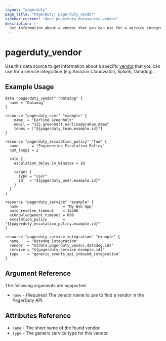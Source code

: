 ```yaml
---
layout: "pagerduty"
page_title: "PagerDuty: pagerduty_vendor"
sidebar_current: "docs-pagerduty-datasource-vendor"
description: |-
  Get information about a vendor that you can use for a service integration (e.g Amazon Cloudwatch, Splunk, Datadog).
---
```


# pagerduty\_vendor

Use this data source to get information about a specific [vendor][1] that you can use for a service integration (e.g Amazon Cloudwatch, Splunk, Datadog).

## Example Usage

```
data "pagerduty_vendor" "datadog" {
  name = "Datadog"
}

resource "pagerduty_user" "example" {
    name  = "Earline Greenholt"
    email = "125.greenholt.earline@graham.name"
    teams = ["${pagerduty_team.example.id}"]
}

resource "pagerduty_escalation_policy" "foo" {
  name      = "Engineering Escalation Policy"
  num_loops = 2

  rule {
    escalation_delay_in_minutes = 10

    target {
      type = "user"
      id   = "${pagerduty_user.example.id}"
    }
  }
}

resource "pagerduty_service" "example" {
  name                    = "My Web App"
  auto_resolve_timeout    = 14400
  acknowledgement_timeout = 600
  escalation_policy       = "${pagerduty_escalation_policy.example.id}"
}

resource "pagerduty_service_integration" "example" {
  name    = "Datadog Integration"
  vendor  = "${data.pagerduty_vendor.datadog.id}"
  service = "${pagerduty_service.example.id}"
  type    = "generic_events_api_inbound_integration"
}
```

## Argument Reference

The following arguments are supported:

* `name` - (Required) The vendor name to use to find a vendor in the PagerDuty API.

## Attributes Reference
* `name` - The short name of the found vendor.
* `type` - The generic service type for this vendor.

[1]: https://v2.developer.pagerduty.com/v2/page/api-reference#!/Vendors/get_vendors
